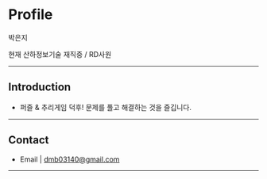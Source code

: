Profile
==============

박은지

현재 산하정보기술 재직중 / RD사원
*****
## Introduction

* 퍼즐 & 추리게임 덕후! 문제를 풀고 해결하는 것을 즐깁니다.

* * *
## Contact

* Email | dmb03140@gmail.com

* * *

